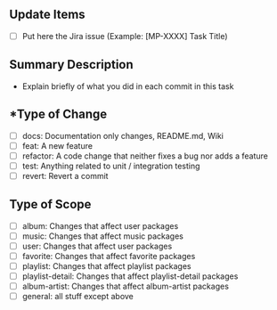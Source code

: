 ## Update Items
- [ ] Put here the Jira issue (Example: [MP-XXXX] Task Title)

## Summary Description
- Explain briefly of what you did in each commit in this task

## *Type of Change
- [ ] docs: Documentation only changes, README.md, Wiki
- [ ] feat: A new feature
- [ ] refactor: A code change that neither fixes a bug nor adds a feature
- [ ] test: Anything related to unit / integration testing
- [ ] revert: Revert a commit

## Type of Scope
- [ ] album: Changes that affect user packages
- [ ] music: Changes that affect music packages
- [ ] user: Changes that affect user packages
- [ ] favorite: Changes that affect favorite packages
- [ ] playlist: Changes that affect playlist packages
- [ ] playlist-detail: Changes that affect playlist-detail packages
- [ ] album-artist: Changes that affect album-artist packages
- [ ] general: all stuff except above
